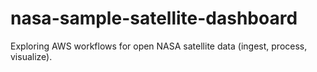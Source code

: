 # nasa-sample-satellite-dashboard
Exploring AWS workflows for open NASA satellite data (ingest, process, visualize).
